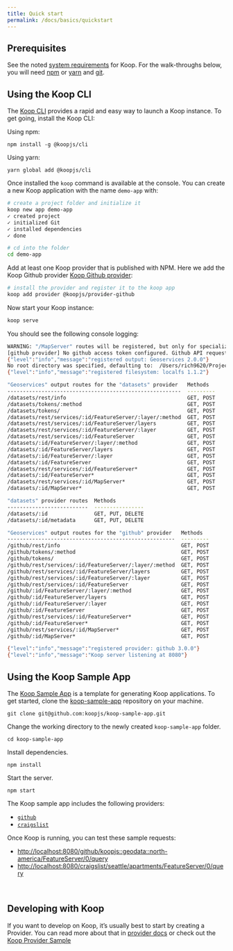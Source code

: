 ```yaml
---
title: Quick start
permalink: /docs/basics/quickstart
---
```


## Prerequisites
See the noted [system requirements](./system-requirements) for Koop. For the walk-throughs below, you will need [npm](https://www.npmjs.com/get-npm) or [yarn](https://yarnpkg.com/en/) and [git](https://git-scm.com/).

## Using the Koop CLI

The [Koop CLI](https://github.com/koopjs/koop-cli) provides a rapid and easy way to launch a Koop instance.  To get going, install the Koop CLI:

Using npm:

```
npm install -g @koopjs/cli
```

Using yarn:

```
yarn global add @koopjs/cli
```

Once installed the `koop` command is available at the console. You can create a new Koop application with the name `demo-app` with:

``` bash
# create a project folder and initialize it
koop new app demo-app
✓ created project
✓ initialized Git
✓ installed dependencies
✓ done

# cd into the folder
cd demo-app
```

Add at least one Koop provider that is published with NPM.  Here we add the Koop Github provider [Koop Github provider](https://github.com/koopjs/koop-provider-github):

``` bash
# install the provider and register it to the koop app
koop add provider @koopjs/provider-github
```

Now start your Koop instance:

``` bash
koop serve
```

You should see the following console logging:

```bash
WARNING: "/MapServer" routes will be registered, but only for specialized 404 handling in FeatureServer.
[github provider] No github access token configured. Github API requests may be rate limited.
{"level":"info","message":"registered output: Geoservices 2.0.0"}
No root directory was specified, defaulting to:  /Users/rich9620/Projects/demo-app
{"level":"info","message":"registered filesystem: localfs 1.1.2"}

"Geoservices" output routes for the "datasets" provider   Methods
--------------------------------------------------------  ---------
/datasets/rest/info                                       GET, POST
/datasets/tokens/:method                                  GET, POST
/datasets/tokens/                                         GET, POST
/datasets/rest/services/:id/FeatureServer/:layer/:method  GET, POST
/datasets/rest/services/:id/FeatureServer/layers          GET, POST
/datasets/rest/services/:id/FeatureServer/:layer          GET, POST
/datasets/rest/services/:id/FeatureServer                 GET, POST
/datasets/:id/FeatureServer/:layer/:method                GET, POST
/datasets/:id/FeatureServer/layers                        GET, POST
/datasets/:id/FeatureServer/:layer                        GET, POST
/datasets/:id/FeatureServer                               GET, POST
/datasets/rest/services/:id/FeatureServer*                GET, POST
/datasets/:id/FeatureServer*                              GET, POST
/datasets/rest/services/:id/MapServer*                    GET, POST
/datasets/:id/MapServer*                                  GET, POST

"datasets" provider routes  Methods
--------------------------  ----------------
/datasets/:id               GET, PUT, DELETE
/datasets/:id/metadata      GET, PUT, DELETE

"Geoservices" output routes for the "github" provider   Methods
------------------------------------------------------  ---------
/github/rest/info                                       GET, POST
/github/tokens/:method                                  GET, POST
/github/tokens/                                         GET, POST
/github/rest/services/:id/FeatureServer/:layer/:method  GET, POST
/github/rest/services/:id/FeatureServer/layers          GET, POST
/github/rest/services/:id/FeatureServer/:layer          GET, POST
/github/rest/services/:id/FeatureServer                 GET, POST
/github/:id/FeatureServer/:layer/:method                GET, POST
/github/:id/FeatureServer/layers                        GET, POST
/github/:id/FeatureServer/:layer                        GET, POST
/github/:id/FeatureServer                               GET, POST
/github/rest/services/:id/FeatureServer*                GET, POST
/github/:id/FeatureServer*                              GET, POST
/github/rest/services/:id/MapServer*                    GET, POST
/github/:id/MapServer*                                  GET, POST

{"level":"info","message":"registered provider: github 3.0.0"}
{"level":"info","message":"Koop server listening at 8080"}
```

## Using the Koop Sample App

The [Koop Sample App](https://github.com/koopjs/koop-sample-app) is a template for generating Koop applications. To get started, clone the [koop-sample-app](https://github.com/koopjs/koop-sample-app) repository on your machine.

```
git clone git@github.com:koopjs/koop-sample-app.git
```

Change the working directory to the newly created `koop-sample-app` folder.

```
cd koop-sample-app
```

Install dependencies.

```
npm install
```

Start the server.

```
npm start
```

The Koop sample app includes the following providers:

* [`github`](https://github.com/koopjs/koop-provider-github)
* [`craigslist`](https://github.com/dmfenton/koop-provider-craigslist)

Once Koop is running, you can test these sample requests:

* [http://localhost:8080/github/koopjs::geodata::north-america/FeatureServer/0/query](http://localhost:8080/github/koopjs::geodata::north-america/FeatureServer/0/query)
* [http://localhost:8080/craigslist/seattle/apartments/FeatureServer/0/query](http://localhost:8080/craigslist/seattle/apartments/FeatureServer/0/query)

<br>

## Developing with Koop
If you want to develop on Koop, it’s usually best to start by creating a Provider. You can read more about that in [provider docs](/documentation/provider) or check out the [Koop Provider Sample](https://github.com/koopjs/koop-provider-sample)

